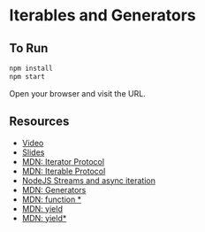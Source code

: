 # Iterables and Generators

## To Run

```sh
npm install
npm start
```

Open your browser and visit the URL.

## Resources

- [Video](#Youtube-link)
- [Slides](Iterators%20and%20Generators.pdf)
- [MDN: Iterator Protocol](https://developer.mozilla.org/en-US/docs/Web/JavaScript/Reference/Iteration_protocols#the_iterator_protocol)
- [MDN: Iterable Protocol](https://developer.mozilla.org/en-US/docs/Web/JavaScript/Reference/Iteration_protocols#the_iterable_protocol)
- [NodeJS Streams and async iteration](https://2ality.com/2019/11/nodejs-streams-async-iteration.html)
- [MDN: Generators](https://developer.mozilla.org/en-US/docs/Web/JavaScript/Reference/Global_Objects/Generator)
- [MDN: function *](https://developer.mozilla.org/en-US/docs/Web/JavaScript/Reference/Statements/function*)
- [MDN: yield](https://developer.mozilla.org/en-US/docs/Web/JavaScript/Reference/Operators/yield)
- [MDN: yield*](https://developer.mozilla.org/en-US/docs/Web/JavaScript/Reference/Operators/yield*)
